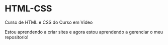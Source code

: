 # HTML-CSS
 Curso de HTML e CSS do Curso em Vídeo

Estou aprendendo a criar sites e agora estou aprendendo a gerenciar o meu repositorio!